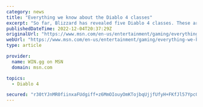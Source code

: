 ```yaml
---
category: news
title: "Everything we know about the Diablo 4 classes"
excerpt: "So far, Blizzard has revealed five Diablo 4 classes. These are classes from previous titles with chances of adding more in the future. - December 4, 2022 - WIN.gg ..."
publishedDateTime: 2022-12-04T20:37:29Z
originalUrl: "https://www.msn.com/en-us/entertainment/gaming/everything-we-know-about-the-diablo-4-classes/ar-AA14U6q8"
webUrl: "https://www.msn.com/en-us/entertainment/gaming/everything-we-know-about-the-diablo-4-classes/ar-AA14U6q8"
type: article

provider:
  name: WIN.gg on MSN
  domain: msn.com

topics:
  - Diablo 4

secured: "r30tYJnMR0fiinxaFUdgiff+z6MmOIouyOmKTojbqUjjfUfyH+FKfJl57Ypc07zo1ZxewQhz5yFM2++kPa4Awa9DR1AWOqiGJ1+WWnYuE/XdObWx9rwe+SXrw6xnE/YxxVVqpYjgJ5e2+EJjO9wVrT0+kRO8B19eZUJlL1MkxcOj/Fs2VvxvwN+doWxEdHEICipYvE8uO5SJdVGyvWI0jVY5K3VEiB9CxH5vyGpWnsy3x8WqrC0+aQoFTb61lugv0T7Pcvu3iHTWVF4UkJ27pm0biH5aBijLA4KmacLCMORdQEtPj2+xGCmscaViVJtqQRstLV4HOXeXVSo42qKASOckQqjRxWcybySSwvmQvAw=;jm8sSLsdPClrqz0RQiDd9Q=="
---
```


